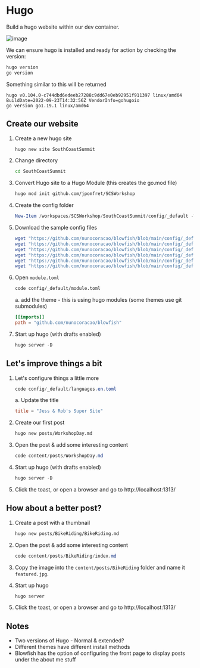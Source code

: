 # Hugo

Build a hugo website within our dev container.

![image](https://user-images.githubusercontent.com/981370/194907982-1219f67a-a3b7-4ac3-9d5f-e7063abb5ac3.png)

We can ensure hugo is installed and ready for action by checking the version:

```PowerShell
hugo version
go version
```

Something similar to this will be returned

```Text
hugo v0.104.0-c744dbd6edeeb27288c9dd67e0eb92951f911397 linux/amd64 BuildDate=2022-09-23T14:32:56Z VendorInfo=gohugoio
go version go1.19.1 linux/amd64
```

## Create our website

1. Create a new hugo site

    ```bash
    hugo new site SouthCoastSummit
    ```

1. Change directory

    ```bash
    cd SouthCoastSummit
    ```

1. Convert Hugo site to a Hugo Module (this creates the go.mod file)

    ```bash
    hugo mod init github.com/jpomfret/SCSWorkshop
    ```

1. Create the config folder

    ```PowerShell
    New-Item /workspaces/SCSWorkshop/SouthCoastSummit/config/_default -Type Directory
    ```

1. Download the sample config files

    ```PowerShell
    wget "https://github.com/nunocoracao/blowfish/blob/main/config/_default/config.toml?raw=True" -O /workspaces/SCSWorkshop/SouthCoastSummit/config/_default/config.toml
    wget "https://github.com/nunocoracao/blowfish/blob/main/config/_default/languages.en.toml?raw=True" -O /workspaces/SCSWorkshop/SouthCoastSummit/config/_default/languages.en.toml
    wget "https://github.com/nunocoracao/blowfish/blob/main/config/_default/markup.toml?raw=True" -O /workspaces/SCSWorkshop/SouthCoastSummit/config/_default/markup.toml
    wget "https://github.com/nunocoracao/blowfish/blob/main/config/_default/menus.en.toml?raw=True" -O /workspaces/SCSWorkshop/SouthCoastSummit/config/_default/menus.en.toml
    wget "https://github.com/nunocoracao/blowfish/blob/main/config/_default/module.toml?raw=True" -O /workspaces/SCSWorkshop/SouthCoastSummit/config/_default/module.toml
    wget "https://github.com/nunocoracao/blowfish/blob/main/config/_default/params.toml?raw=True" -O /workspaces/SCSWorkshop/SouthCoastSummit/config/_default/params.toml
    ```

1. Open `module.toml`

    ```bash
    code config/_default/module.toml
    ```

    a. add the theme - this is using hugo modules (some themes use git submodules)

    ```toml
    [[imports]]
    path = "github.com/nunocoracao/blowfish"
    ```

1. Start up hugo (with drafts enabled)

    ```PowerShell
    hugo server -D
    ```

## Let's improve things a bit

1. Let's configure things a little more

    ```PowerShell
    code config/_default/languages.en.toml
    ```

    a. Update the title

    ```toml
    title = "Jess & Rob's Super Site"
    ```

1. Create our first post

    ```bash
    hugo new posts/WorkshopDay.md
    ```

1. Open the post & add some interesting content

    ```PowerShell
    code content/posts/WorkshopDay.md
    ```

1. Start up hugo (with drafts enabled)

    ```PowerShell
    hugo server -D
    ```

1. Click the toast, or open a browser and go to http://localhost:1313/

## How about a better post?

1. Create a post with a thumbnail

    ```bash
    hugo new posts/BikeRiding/BikeRiding.md
    ```

1. Open the post & add some interesting content

    ```PowerShell
    code content/posts/BikeRiding/index.md
    ```

1. Copy the image into the `content/posts/BikeRiding` folder and name it `featured.jpg`.

1. Start up hugo

    ```PowerShell
    hugo server
    ```



1. Click the toast, or open a browser and go to http://localhost:1313/

## Notes

- Two versions of Hugo - Normal & extended?
- Different themes have different install methods
- Blowfish has the option of configuring the front page to display posts under the about me stuff